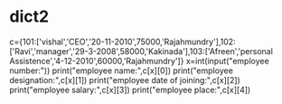 # dict2
c={101:['vishal','CEO','20-11-2010',75000,'Rajahmundry'],102:['Ravi','manager','29-3-2008',58000,'Kakinada'],103:['Afreen','personal Assistence','4-12-2010',60000,'Rajahmundry']} x=int(input("employee number:")) print("employee name:",c[x][0]) print("employee designation:",c[x][1]) print("employee date of joining:",c[x][2]) print("employee salary:",c[x][3]) print("employee place:",c[x][4])
